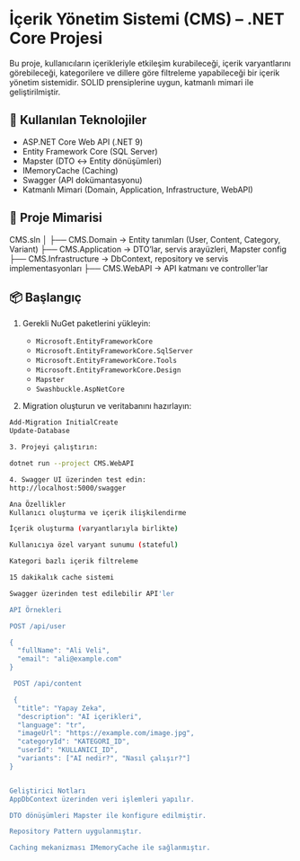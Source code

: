 ﻿# İçerik Yönetim Sistemi (CMS) – .NET Core Projesi

Bu proje, kullanıcıların içerikleriyle etkileşim kurabileceği, içerik varyantlarını görebileceği, kategorilere ve dillere göre filtreleme yapabileceği bir içerik yönetim sistemidir. SOLID prensiplerine uygun, katmanlı mimari ile geliştirilmiştir.

## 🚀 Kullanılan Teknolojiler

- ASP.NET Core Web API (.NET 9)
- Entity Framework Core (SQL Server)
- Mapster (DTO ↔ Entity dönüşümleri)
- IMemoryCache (Caching)
- Swagger (API dokümantasyonu)
- Katmanlı Mimari (Domain, Application, Infrastructure, WebAPI)

## 🧱 Proje Mimarisi

CMS.sln
│
├── CMS.Domain → Entity tanımları (User, Content, Category, Variant)
├── CMS.Application → DTO’lar, servis arayüzleri, Mapster config
├── CMS.Infrastructure → DbContext, repository ve servis implementasyonları
├── CMS.WebAPI → API katmanı ve controller'lar


## 📦 Başlangıç

1. Gerekli NuGet paketlerini yükleyin:
   - `Microsoft.EntityFrameworkCore`
   - `Microsoft.EntityFrameworkCore.SqlServer`
   - `Microsoft.EntityFrameworkCore.Tools`
   - `Microsoft.EntityFrameworkCore.Design`
   - `Mapster`
   - `Swashbuckle.AspNetCore`

2. Migration oluşturun ve veritabanını hazırlayın:

```bash
Add-Migration InitialCreate
Update-Database

3. Projeyi çalıştırın:

dotnet run --project CMS.WebAPI

4. Swagger UI üzerinden test edin:
http://localhost:5000/swagger

Ana Özellikler
Kullanıcı oluşturma ve içerik ilişkilendirme

İçerik oluşturma (varyantlarıyla birlikte)

Kullanıcıya özel varyant sunumu (stateful)

Kategori bazlı içerik filtreleme

15 dakikalık cache sistemi

Swagger üzerinden test edilebilir API'ler

API Örnekleri

POST /api/user

{
  "fullName": "Ali Veli",
  "email": "ali@example.com"
}

 POST /api/content

 {
  "title": "Yapay Zeka",
  "description": "AI içerikleri",
  "language": "tr",
  "imageUrl": "https://example.com/image.jpg",
  "categoryId": "KATEGORI_ID",
  "userId": "KULLANICI_ID",
  "variants": ["AI nedir?", "Nasıl çalışır?"]
}


Geliştirici Notları
AppDbContext üzerinden veri işlemleri yapılır.

DTO dönüşümleri Mapster ile konfigure edilmiştir.

Repository Pattern uygulanmıştır.

Caching mekanizması IMemoryCache ile sağlanmıştır.

